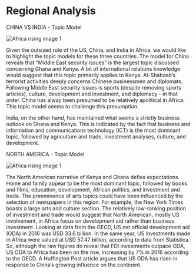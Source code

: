 # Regional Analysis

CHINA VS INDIA - Topic Model

![Africa rising image 1](/africa-rising/assets/images/Pic10.png)

Given the outsized role of the US, China, and India in Africa, we would like to highlight the topic models for these three countries. The model for China reveals that “Middle East security issues” is the largest topic discussed concerning Ghana and Kenya. A bit of international relations knowledge would suggest that this topic primarily applies to Kenya. Al-Shabaab’s terrorist activities deeply concerns Chinese businessmen and diplomats. Following Middle East security issues is sports (despite removing sports articles), culture, development and investment, and diplomacy - in that order. China has alway been presumed to be relatively apolitical in Africa. This topic model seems to challenge this presumption. 

India, on the other hand, has maintained what seems a strictly business outlook on Ghana and Kenya. This is indicated by the fact that business and information and communications technology (ICT) is the most dominant topic, followed by agriculture and trade, investment analyses, culture, and development. 

NORTH AMERICA - Topic Model

![Africa rising image 1](/africa-rising/assets/images/Pic11.png)

The North American narrative of Kenya and Ghana defies expectations. Home and family appear to be the most dominant topic, followed by books and films, education, development, African politics, and investment and trade. The preeminence of arts topics could have been influenced by the selection of newspapers in this region. For example, the New York Times boasts a large arts and culture section. The relatively low-ranking position of investment and trade would suggest that North American, mostly US involvement, in Africa focus on development aid rather than business investment. Looking at data from the OECD, US net official development aid (ODA) in 2016 was USD 33.6 billion. In the same year, US investments made in Africa were valued at USD 57.47 billion, according to data from Statistica. So, although the raw figures do reveal that FDI investments outpace ODA, US ODA to Africa has been on the rise, increasing by 7% in 2016 according to the OECD. A Huffington Post article argues that US ODA has risen in response to China’s growing influence on the continent.
